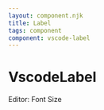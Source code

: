 ```yaml
---
layout: component.njk
title: Label
tags: component
component: vscode-label
---
```


# VscodeLabel

<component-preview>
  <vscode-label for="select-01" side-aligned="end">
    <span class="lightened">Editor:</span> Font Size
  </vscode-label>
</component-preview>